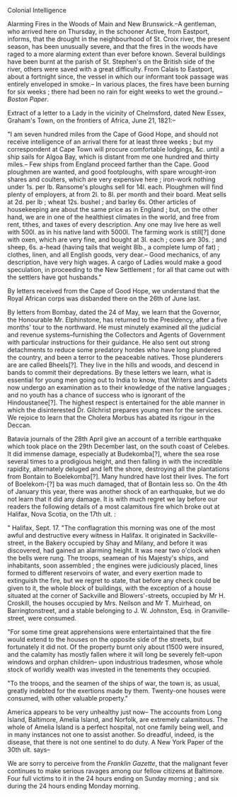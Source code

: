 Colonial IntelligenceAlarming Fires in the Woods of Main and New Brunswick.–A gentleman, who arrived here on Thursday, in the schooner Active, from Eastport, informs, that the drought in the neighbourhood of St. Croix river, the present season, has been unusually severe, and that the fires in the woods have raged to a more alarming extent than ever before known. Several buildings have been burnt at the parish of St. Stephen's on the British side of the river, others were saved with a great difficulty. From Calais to Eastport, about a fortnight since, the vessel in which our informant took passage was entirely enveloped in smoke.– In various places, the fires have been burning for six weeks ; there had been no rain for eight weeks to wet the ground.– *Boston Paper*.Extract of a letter to a Lady in the vicinity of Chelmsford, dated New Essex, Graham's Town, on the frontiers of Africa, June 21, 1821:–"I am seven hundred miles from the Cape of Good Hope, and should not receive intelligence of an arrival there for at least three weeks ; but my correspondent at Cape Town will procure comfortable lodgings, &c. until a ship sails for Algoa Bay, which is distant from me one hundred and thirty miles.– Few ships from England proceed farther than the Cape. Good ploughmen are wanted, and good footploughs, with spare wrought-iron shares and coulters, which are very expensive here ; iron-work nothing under 1s. per lb. Ransome's ploughs sell for 14l. each. Ploughmen will find plenty of employers, at from 2l. to 8l. per month and their board. Meat sells at 2d. per lb ; wheat 12s. bushel ; and barley 6s. Other articles of housekeeping are about the same price as in England ; but, on the other hand, we are in one of the healthiest climates in the world, and free from rent, tithes, and taxes of every description. Any one may live here as well with 500l. as in his native land with 5000l. The farming work is still[?] done with oxen, which are very fine, and bought at 3l. each ; cows are 30s. ; and sheep, 6s. a-head (having tails that weight 8lb., a complete lump of fat) ; clothes, linen, and all English goods, very dear.– Good mechanics, of any description, have very high wages. A cargo of Ladies would make a good speculation, in proceeding to the New Settlement ; for all that came out with the settlers have got husbands."By letters received from the Cape of Good Hope, we understand that the Royal African corps was disbanded there on the 26th of June last.By letters from Bombay, dated the 24 of May, we learn that the Governor, the Honourable Mr. Elphinstone, has returned to the Presidency, after a five months' tour to the northward. He must minutely examined all the judicial and revenue systems–furnishing the Collectors and Agents of Government with particular instructions for their guidance. He also sent out strong detachments to reduce some predatory hordes who have long plundered the country, and been a terror to the peaceable natives. Those plunderers are are called Bheels[?]. They live in the hills and woods, and descend in bands to commit their depredations. By these letters we learn, what is essential for young men going out to India to know, that Writers and Cadets now undergo an examination as to their knowledge of the native languages ; and no youth has a chance of success who is ignorant of the Hindoustanee[?]. The highest respect is entertained for the able manner in which the disinterested Dr. Gilchrist prepares young men for the services. We rejoice to learn that the Cholera Morbus has abated its rigour in the Deccan.Batavia journals of the 28th April give an account of a terrible earthquake which took place on the 29th December last, on the south coast of Celebes. It did immense damage, especially at Budekomba[?], where the sea rose several times to a prodigious height, and then falling in with the incredible rapidity, alternately deluged and left the shore, destroying all the plantations from Bontain to Boelekomba[?]. Many hundred have lost their lives. The fort of Boelekom-[?] ba was much damaged, that of Bontain less so. On the 4th of January this year, there was another shock of an earthquake, but we do not learn that it did any damage. It is with much regret we lay before our readers the following details of a most calamitous fire which broke out at Halifax, Nova Scotia, on the 17th ult. :" Halifax, Sept. 17. "The conflagration this morning was one of the most awful and destructive every witness in Halifax. It originated in Sackville-street, in the Bakery occupied by Shay and Milany, and before it was discovered, had gained an alarming height. It was near two o'clock when the bells were rung. The troops, seamean of his Majesty's ships, and inhabitants, soon assembled ; the engines were judiciously placed, lines formed to different reservoirs of water, and every exertion made to extinguish the fire, but we regret to state, that before any check could be given to it, the whole block of buildings, with the exception of a house situated at the corner of Sackville and Blowers'-streets, occupied by Mr H. Croskill, the houses occupied by Mrs. Neilson and Mr T. Muirhead, on Barringtonstreet, and a stable belonging to J. W. Johnston, Esq. in Granville-street, were consumed."For some time great apprehensions were entertaintained that the fire would extend to the houses on the opposite side of the streets, but fortunately it did not. Of the property burnt only about t1500 were insured, and the calamity has mostly fallen where it will long be severely felt–upon windows and orphan children– upon industrious tradesmen, whose whole stock of worldly wealth was invested in the tenements they occupied."To the troops, and the seamen of the ships of war, the town is, as usual, greatly indebted for the exertions made by them. Twenty-one houses were consumed, with other valuable property."America appears to be very unhealthy just now– The accounts from Long Island, Baltimore, Amelia Island, and Norfolk, are extremely calamitous. The whole of Amelia Island is a perfect hospital, not one family being well, and in many instances not one to assist another. So dreadful, indeed, is the disease, that there is not one sentinel to do duty. A New York Paper of the 30th ult. says–We are sorry to perceive from the *Franklin Gazette*, that the malignant fever continues to make serious ravages among our fellow citizens at Baltimore. Four full victims to it in the 24 hours ending on Sunday morning ; and six during the 24 hours ending Monday morning.